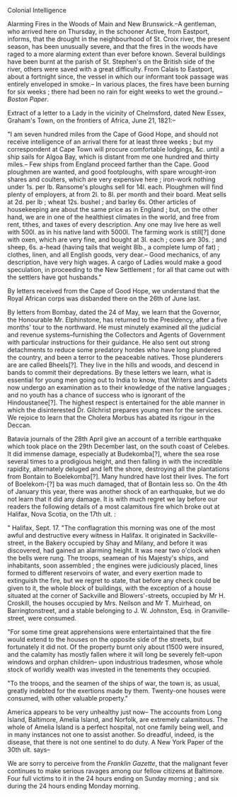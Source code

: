 Colonial IntelligenceAlarming Fires in the Woods of Main and New Brunswick.–A gentleman, who arrived here on Thursday, in the schooner Active, from Eastport, informs, that the drought in the neighbourhood of St. Croix river, the present season, has been unusually severe, and that the fires in the woods have raged to a more alarming extent than ever before known. Several buildings have been burnt at the parish of St. Stephen's on the British side of the river, others were saved with a great difficulty. From Calais to Eastport, about a fortnight since, the vessel in which our informant took passage was entirely enveloped in smoke.– In various places, the fires have been burning for six weeks ; there had been no rain for eight weeks to wet the ground.– *Boston Paper*.Extract of a letter to a Lady in the vicinity of Chelmsford, dated New Essex, Graham's Town, on the frontiers of Africa, June 21, 1821:–"I am seven hundred miles from the Cape of Good Hope, and should not receive intelligence of an arrival there for at least three weeks ; but my correspondent at Cape Town will procure comfortable lodgings, &c. until a ship sails for Algoa Bay, which is distant from me one hundred and thirty miles.– Few ships from England proceed farther than the Cape. Good ploughmen are wanted, and good footploughs, with spare wrought-iron shares and coulters, which are very expensive here ; iron-work nothing under 1s. per lb. Ransome's ploughs sell for 14l. each. Ploughmen will find plenty of employers, at from 2l. to 8l. per month and their board. Meat sells at 2d. per lb ; wheat 12s. bushel ; and barley 6s. Other articles of housekeeping are about the same price as in England ; but, on the other hand, we are in one of the healthiest climates in the world, and free from rent, tithes, and taxes of every description. Any one may live here as well with 500l. as in his native land with 5000l. The farming work is still[?] done with oxen, which are very fine, and bought at 3l. each ; cows are 30s. ; and sheep, 6s. a-head (having tails that weight 8lb., a complete lump of fat) ; clothes, linen, and all English goods, very dear.– Good mechanics, of any description, have very high wages. A cargo of Ladies would make a good speculation, in proceeding to the New Settlement ; for all that came out with the settlers have got husbands."By letters received from the Cape of Good Hope, we understand that the Royal African corps was disbanded there on the 26th of June last.By letters from Bombay, dated the 24 of May, we learn that the Governor, the Honourable Mr. Elphinstone, has returned to the Presidency, after a five months' tour to the northward. He must minutely examined all the judicial and revenue systems–furnishing the Collectors and Agents of Government with particular instructions for their guidance. He also sent out strong detachments to reduce some predatory hordes who have long plundered the country, and been a terror to the peaceable natives. Those plunderers are are called Bheels[?]. They live in the hills and woods, and descend in bands to commit their depredations. By these letters we learn, what is essential for young men going out to India to know, that Writers and Cadets now undergo an examination as to their knowledge of the native languages ; and no youth has a chance of success who is ignorant of the Hindoustanee[?]. The highest respect is entertained for the able manner in which the disinterested Dr. Gilchrist prepares young men for the services. We rejoice to learn that the Cholera Morbus has abated its rigour in the Deccan.Batavia journals of the 28th April give an account of a terrible earthquake which took place on the 29th December last, on the south coast of Celebes. It did immense damage, especially at Budekomba[?], where the sea rose several times to a prodigious height, and then falling in with the incredible rapidity, alternately deluged and left the shore, destroying all the plantations from Bontain to Boelekomba[?]. Many hundred have lost their lives. The fort of Boelekom-[?] ba was much damaged, that of Bontain less so. On the 4th of January this year, there was another shock of an earthquake, but we do not learn that it did any damage. It is with much regret we lay before our readers the following details of a most calamitous fire which broke out at Halifax, Nova Scotia, on the 17th ult. :" Halifax, Sept. 17. "The conflagration this morning was one of the most awful and destructive every witness in Halifax. It originated in Sackville-street, in the Bakery occupied by Shay and Milany, and before it was discovered, had gained an alarming height. It was near two o'clock when the bells were rung. The troops, seamean of his Majesty's ships, and inhabitants, soon assembled ; the engines were judiciously placed, lines formed to different reservoirs of water, and every exertion made to extinguish the fire, but we regret to state, that before any check could be given to it, the whole block of buildings, with the exception of a house situated at the corner of Sackville and Blowers'-streets, occupied by Mr H. Croskill, the houses occupied by Mrs. Neilson and Mr T. Muirhead, on Barringtonstreet, and a stable belonging to J. W. Johnston, Esq. in Granville-street, were consumed."For some time great apprehensions were entertaintained that the fire would extend to the houses on the opposite side of the streets, but fortunately it did not. Of the property burnt only about t1500 were insured, and the calamity has mostly fallen where it will long be severely felt–upon windows and orphan children– upon industrious tradesmen, whose whole stock of worldly wealth was invested in the tenements they occupied."To the troops, and the seamen of the ships of war, the town is, as usual, greatly indebted for the exertions made by them. Twenty-one houses were consumed, with other valuable property."America appears to be very unhealthy just now– The accounts from Long Island, Baltimore, Amelia Island, and Norfolk, are extremely calamitous. The whole of Amelia Island is a perfect hospital, not one family being well, and in many instances not one to assist another. So dreadful, indeed, is the disease, that there is not one sentinel to do duty. A New York Paper of the 30th ult. says–We are sorry to perceive from the *Franklin Gazette*, that the malignant fever continues to make serious ravages among our fellow citizens at Baltimore. Four full victims to it in the 24 hours ending on Sunday morning ; and six during the 24 hours ending Monday morning.